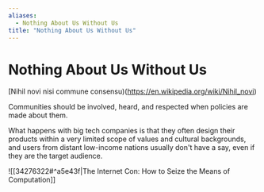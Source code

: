 ```yaml
---
aliases:
  - Nothing About Us Without Us
title: "Nothing About Us Without Us"
---
```


# Nothing About Us Without Us

[Nihil novi nisi commune consensu)(https://en.wikipedia.org/wiki/Nihil_novi)

Communities should be involved, heard, and respected when policies are made about them.

What happens with big tech companies is that they often design their products within a very limited scope of values and cultural backgrounds, and users from distant low-income nations usually don't have a say, even if they are the target audience.

![[34276322#^a5e43f|The Internet Con: How to Seize the Means of Computation]]